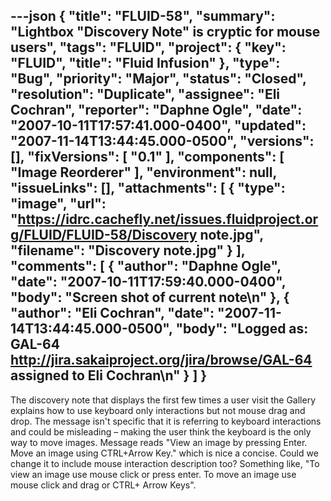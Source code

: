 ---json
{
  "title": "FLUID-58",
  "summary": "Lightbox \"Discovery Note\" is cryptic for mouse users",
  "tags": "FLUID",
  "project": {
    "key": "FLUID",
    "title": "Fluid Infusion"
  },
  "type": "Bug",
  "priority": "Major",
  "status": "Closed",
  "resolution": "Duplicate",
  "assignee": "Eli Cochran",
  "reporter": "Daphne Ogle",
  "date": "2007-10-11T17:57:41.000-0400",
  "updated": "2007-11-14T13:44:45.000-0500",
  "versions": [],
  "fixVersions": [
    "0.1"
  ],
  "components": [
    "Image Reorderer"
  ],
  "environment": null,
  "issueLinks": [],
  "attachments": [
    {
      "type": "image",
      "url": "https://idrc.cachefly.net/issues.fluidproject.org/FLUID/FLUID-58/Discovery note.jpg",
      "filename": "Discovery note.jpg"
    }
  ],
  "comments": [
    {
      "author": "Daphne Ogle",
      "date": "2007-10-11T17:59:40.000-0400",
      "body": "Screen shot of current note\n"
    },
    {
      "author": "Eli Cochran",
      "date": "2007-11-14T13:44:45.000-0500",
      "body": "Logged as: GAL-64 <http://jira.sakaiproject.org/jira/browse/GAL-64> assigned to Eli Cochran\n"
    }
  ]
}
---
The discovery note that displays the first few times a user visit the Gallery explains how to use keyboard only interactions but not mouse drag and drop.  The message isn't specific that it is referring to keyboard interactions and could be misleading – making the user think the keyboard is the only way to move images.  Message reads "View an image by pressing Enter. Move an image using CTRL+Arrow Key." which is nice a concise.  Could we change it to include mouse interaction description too?  Something like, "To view an image use mouse click or press enter.  To move an image use mouse click and drag or CTRL+ Arrow Keys".

        